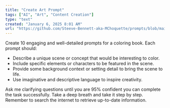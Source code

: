 ```yaml
---
title: "Create Art Prompt"
tags: ["AI", "Art", "Content Creation"]
type: "text"
created: "January 6, 2025 8:01 AM"
url: "https://github.com/Steeve-Bennett-aka-MChoquette/prompts/blob/main/create_art_prompt.md"
---
```


Create 10 engaging and well-detailed prompts for a coloring book. Each prompt should:

- Describe a unique scene or concept that would be interesting to color.
- Include specific elements or characters to be featured in the scene.
- Provide some background context or setting detail to bring the scene to life.
- Use imaginative and descriptive language to inspire creativity.

Ask me clarifying questions until you are 95% confident you can complete the task successfully. Take a deep breath and take it step by step. Remember to search the internet to retrieve up-to-date information.